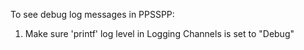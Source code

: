 To see debug log messages in PPSSPP:

1) Make sure 'printf' log level in Logging Channels is set to "Debug"


